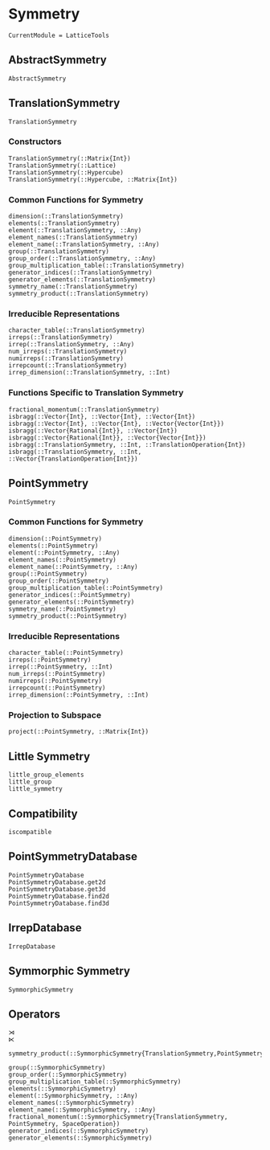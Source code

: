 # Symmetry

```@meta
CurrentModule = LatticeTools
```


## AbstractSymmetry

```@docs
AbstractSymmetry
```

## TranslationSymmetry

```@docs
TranslationSymmetry
```

### Constructors
```@docs
TranslationSymmetry(::Matrix{Int})
TranslationSymmetry(::Lattice)
TranslationSymmetry(::Hypercube)
TranslationSymmetry(::Hypercube, ::Matrix{Int})
```

### Common Functions for Symmetry
```@docs
dimension(::TranslationSymmetry)
elements(::TranslationSymmetry)
element(::TranslationSymmetry, ::Any)
element_names(::TranslationSymmetry)
element_name(::TranslationSymmetry, ::Any)
group(::TranslationSymmetry)
group_order(::TranslationSymmetry, ::Any)
group_multiplication_table(::TranslationSymmetry)
generator_indices(::TranslationSymmetry)
generator_elements(::TranslationSymmetry)
symmetry_name(::TranslationSymmetry)
symmetry_product(::TranslationSymmetry)
```

### Irreducible Representations
```@docs
character_table(::TranslationSymmetry)
irreps(::TranslationSymmetry)
irrep(::TranslationSymmetry, ::Any)
num_irreps(::TranslationSymmetry)
numirreps(::TranslationSymmetry)
irrepcount(::TranslationSymmetry)
irrep_dimension(::TranslationSymmetry, ::Int)
```

### Functions Specific to Translation Symmetry
```@docs
fractional_momentum(::TranslationSymmetry)
isbragg(::Vector{Int}, ::Vector{Int}, ::Vector{Int})
isbragg(::Vector{Int}, ::Vector{Int}, ::Vector{Vector{Int}})
isbragg(::Vector{Rational{Int}}, ::Vector{Int})
isbragg(::Vector{Rational{Int}}, ::Vector{Vector{Int}})
isbragg(::TranslationSymmetry, ::Int, ::TranslationOperation{Int})
isbragg(::TranslationSymmetry, ::Int, ::Vector{TranslationOperation{Int}})
```

## PointSymmetry

```@docs
PointSymmetry
```

### Common Functions for Symmetry
```@docs
dimension(::PointSymmetry)
elements(::PointSymmetry)
element(::PointSymmetry, ::Any)
element_names(::PointSymmetry)
element_name(::PointSymmetry, ::Any)
group(::PointSymmetry)
group_order(::PointSymmetry)
group_multiplication_table(::PointSymmetry)
generator_indices(::PointSymmetry)
generator_elements(::PointSymmetry)
symmetry_name(::PointSymmetry)
symmetry_product(::PointSymmetry)
```

### Irreducible Representations
```@docs
character_table(::PointSymmetry)
irreps(::PointSymmetry)
irrep(::PointSymmetry, ::Int)
num_irreps(::PointSymmetry)
numirreps(::PointSymmetry)
irrepcount(::PointSymmetry)
irrep_dimension(::PointSymmetry, ::Int)
```

### Projection to Subspace
```@docs
project(::PointSymmetry, ::Matrix{Int})
```

## Little Symmetry

```@docs
little_group_elements
little_group
little_symmetry
```


## Compatibility

```@docs
iscompatible
```


## PointSymmetryDatabase

```@docs
PointSymmetryDatabase
PointSymmetryDatabase.get2d
PointSymmetryDatabase.get3d
PointSymmetryDatabase.find2d
PointSymmetryDatabase.find3d
```


## IrrepDatabase

```@docs
IrrepDatabase
```


## Symmorphic Symmetry

```@docs
SymmorphicSymmetry
```

## Operators

```@docs
⋊
⋉
```

```@docs
symmetry_product(::SymmorphicSymmetry{TranslationSymmetry,PointSymmetry,SpaceOperation{Int}})
```

```@docs
group(::SymmorphicSymmetry)
group_order(::SymmorphicSymmetry)
group_multiplication_table(::SymmorphicSymmetry)
elements(::SymmorphicSymmetry)
element(::SymmorphicSymmetry, ::Any)
element_names(::SymmorphicSymmetry)
element_name(::SymmorphicSymmetry, ::Any)
fractional_momentum(::SymmorphicSymmetry{TranslationSymmetry, PointSymmetry, SpaceOperation})
generator_indices(::SymmorphicSymmetry)
generator_elements(::SymmorphicSymmetry)
```
